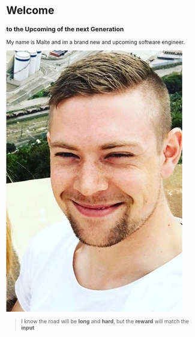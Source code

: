 # Welcome
### to the Upcoming of the next Generation

My name is Malte and im a brand new and upcoming software engineer.

![This is me](https://github.com/MalteZea/MalteZea.Github.io/blob/gh-pages/Barca%20(2).jpg?raw=true)


>I know the road will be **long** and **hard**, but the **reward** will match the **input**
